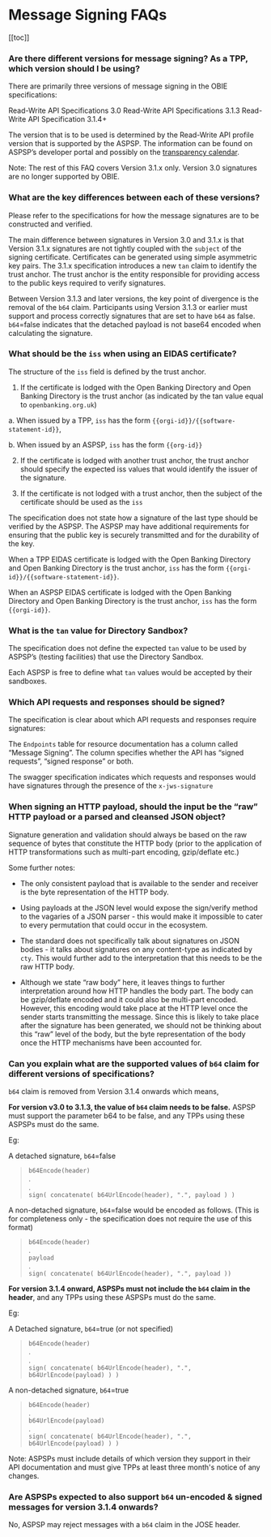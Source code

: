 # Message Signing FAQs

[[toc]]

### **Are there different versions for message signing? As a TPP, which version should I be using?**
There are primarily three versions of message signing in the OBIE specifications:

Read-Write API Specifications 3.0
Read-Write API Specifications 3.1.3
Read-Write API Specification 3.1.4+

The version that is to be used is determined by the Read-Write API profile version that is supported by the ASPSP. The information can be found on ASPSP’s developer portal and possibly on the <a href="
https://openbanking.atlassian.net/wiki/spaces/AD/pages/1135346433/Transparency+Calendar
" class="external-link" rel="nofollow">transparency calendar</a>.

Note: The rest of this FAQ covers Version 3.1.x only. Version 3.0 signatures are no longer supported by OBIE.


### **What are the key differences between each of these versions?**
Please refer to the specifications for how the message signatures are to be constructed and verified.

The main difference between signatures in Version 3.0 and 3.1.x is that Version 3.1.x signatures are not tightly coupled with the `subject` of the signing certificate. Certificates can be generated using simple asymmetric key pairs. The 3.1.x specification introduces a new `tan` claim to identify the trust anchor. The trust anchor is the entity responsible for providing access to the public keys required to verify signatures.

Between Version 3.1.3 and later versions, the key point of divergence is the removal of the `b64` claim. Participants using Version 3.1.3 or earlier must support and process correctly signatures that are set to have `b64` as false. `b64`=false indicates that the detached payload is not base64 encoded when calculating the signature.


### **What should be the `iss` when using an EIDAS certificate?**
The structure of the `iss` field is defined by the trust anchor.

1. If the certificate is lodged with the Open Banking Directory and Open Banking Directory is the trust anchor (as indicated by the tan value equal to `openbanking.org.uk`)

a. When issued by a TPP, `iss` has the form `{{orgi-id}}/{{software-statement-id}}`,

b. When issued by an ASPSP, `iss` has the form `{{org-id}}`

2. If the certificate is lodged with another trust anchor, the trust anchor should specify the expected iss values that would identify the issuer of the signature.

3. If the certificate is not lodged with a trust anchor, then the subject of the certificate should be used as the `iss`

The specification does not state how a signature of the last type should be verified by the ASPSP. The ASPSP may have additional requirements for ensuring that the public key is securely transmitted and for the durability of the key.

When a TPP EIDAS certificate is lodged with the Open Banking Directory and Open Banking Directory is the trust anchor, `iss` has the form <span v-pre>`{{orgi-id}}/{{software-statement-id}}`</span>.

When an ASPSP EIDAS certificate is lodged with the Open Banking Directory and Open Banking Directory is the trust anchor, `iss` has the form <span v-pre>`{{orgi-id}}`</span>.

### **What is the `tan` value for Directory Sandbox?**
The specification does not define the expected `tan` value to be used by ASPSP’s (testing facilities) that use the Directory Sandbox. 

Each ASPSP is free to define what `tan` values would be accepted by their sandboxes.

### **Which API requests and responses should be signed?**
The specification is clear about which API requests and responses require signatures:

The `Endpoints` table for resource documentation has a column called “Message Signing”. The column specifies whether the API has “signed requests”, “signed response” or both.

The swagger specification indicates which requests and responses would have signatures through the presence of the `x-jws-signature`

### **When signing an HTTP payload, should the input be the “raw” HTTP payload or a parsed and cleansed JSON object?**

Signature generation and validation should always be based on the raw sequence of bytes that constitute the HTTP body (prior to the application of HTTP transformations such as multi-part encoding, gzip/deflate etc.)

Some further notes:

* The only consistent payload that is available to the sender and receiver is the byte representation of the HTTP body.

* Using payloads at the JSON level would expose the sign/verify method to the vagaries of a JSON parser - this would make it impossible to cater to every permutation that could occur in the ecosystem.

* The standard does not specifically talk about signatures on JSON bodies - it talks about signatures on any content-type as indicated by `cty`. This would further add to the interpretation that this needs to be the raw HTTP body.

* Although we state “raw body” here, it leaves things to further interpretation around how HTTP handles the body part. The body can be gzip/deflate encoded and it could also be multi-part encoded. However, this encoding would take place at the HTTP level once the sender starts transmitting the message. Since this is likely to take place after the signature has been generated, we should not be thinking about this “raw” level of the body, but the byte representation of the body once the HTTP mechanisms have been accounted for.

### **Can you explain what are the supported values of `b64` claim for different versions of specifications?**

`b64` claim is removed from Version 3.1.4 onwards which means,

**For version v3.0 to 3.1.3, the value of `b64` claim needs to be false.** ASPSP must support the parameter b64 to be false, and any TPPs using these ASPSPs must do the same.

Eg:

A detached signature, `b64`=false 

>`b64Encode(header)`<br>
>.<br>
>.<br>
>`sign( concatenate( b64UrlEncode(header), ".", payload ) )`<br>

A non-detached signature, `b64`=false would be encoded as follows. (This is for completeness only - the specification does not require the use of this format)

>`b64Encode(header)`<br>
>.<br>
>`payload`<br>
>.<br>
>`sign( concatenate( b64UrlEncode(header), ".", payload ))`<br>

**For version 3.1.4 onward, ASPSPs must not include the `b64` claim in the header**, and any TPPs using these ASPSPs must do the same.

Eg:

A Detached signature, `b64`=true (or not specified)

>`b64Encode(header)`<br>
>.<br>
>.<br>
>`sign( concatenate( b64UrlEncode(header), ".", b64UrlEncode(payload) ) )`<br>

A non-detached signature, `b64`=true

>`b64Encode(header)`<br>
>.<br>
>`b64UrlEncode(payload)`<br>
>.<br>
>`sign( concatenate( b64UrlEncode(header), ".", b64UrlEncode(payload) ) )`<br>

Note: ASPSPs must include details of which version they support in their API documentation and must give TPPs at least three month's notice of any changes.

### **Are ASPSPs expected to also support `b64` un-encoded & signed messages for version 3.1.4 onwards?**

No, ASPSP may reject messages with a `b64` claim in the JOSE header.

